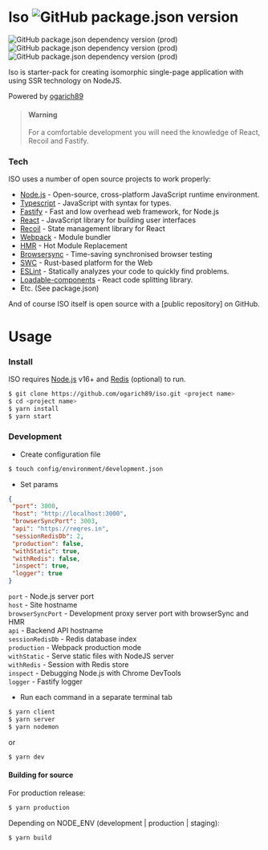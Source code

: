 # Iso ![GitHub package.json version](https://img.shields.io/github/package-json/v/ogarich89/iso?style=flat-square) 
![GitHub package.json dependency version (prod)](https://img.shields.io/github/package-json/dependency-version/ogarich89/iso/react?style=for-the-badge) ![GitHub package.json dependency version (prod)](https://img.shields.io/github/package-json/dependency-version/ogarich89/iso/fastify?style=for-the-badge) ![GitHub package.json dependency version (prod)](https://img.shields.io/github/package-json/dependency-version/ogarich89/iso/typescript?style=for-the-badge)

Iso is starter-pack for creating isomorphic single-page application with using SSR technology on NodeJS.

Powered by [ogarich89](https://github.com/ogarich89)

> #### Warning
> For a comfortable development you will need the knowledge of React, Recoil and Fastify.

### Tech

ISO uses a number of open source projects to work properly:

* [Node.js](https://nodejs.org/) - Open-source, cross-platform JavaScript runtime environment.
* [Typescript](https://www.typescriptlang.org/) - JavaScript with syntax for types.
* [Fastify](https://www.fastify.io/) - Fast and low overhead web framework, for Node.js
* [React](https://reactjs.org/) - JavaScript library for building user interfaces
* [Recoil](https://recoiljs.org/) - State management library for React
* [Webpack](https://webpack.js.org/) - Module bundler
* [HMR](https://webpack.js.org/concepts/hot-module-replacement/) - Hot Module Replacement
* [Browsersync](https://browsersync.io/) - Time-saving synchronised browser testing
* [SWC](https://swc.rs/) - Rust-based platform for the Web
* [ESLint](https://eslint.org/) - Statically analyzes your code to quickly find problems.
* [Loadable-components](https://www.smooth-code.com/open-source/loadable-components/) - React code splitting library.
* Etc. (See package.json)

And of course ISO itself is open source with a [public repository]
 on GitHub.

# Usage

### Install

ISO requires [Node.js](https://nodejs.org/) v16+ and [Redis](https://redis.io) (optional) to run.


```sh
$ git clone https://github.com/ogarich89/iso.git <project name>
$ cd <project name>
$ yarn install
$ yarn start
```

### Development

- Create configuration file
```sh
$ touch config/environment/development.json
```
- Set params 
```json
{
 "port": 3000,
 "host": "http://localhost:3000",
 "browserSyncPort": 3003,
 "api": "https://reqres.in",
 "sessionRedisDb": 2,
 "production": false,
 "withStatic": true,
 "withRedis": false,
 "inspect": true,
 "logger": true
}
```

`port` - Node.js server port \
`host` - Site hostname \
`browserSyncPort` - Development proxy server port with browserSync and HMR \
`api` - Backend API hostname \
`sessionRedisDb` - Redis database index \
`production` - Webpack production mode \
`withStatic` - Serve static files with NodeJS server \
`withRedis` - Session with Redis store \
`inspect` - Debugging Node.js with Chrome DevTools \
`logger` - Fastify logger

- Run each command in a separate terminal tab
```sh
$ yarn client
$ yarn server
$ yarn nodemon
```
or
```sh
$ yarn dev
```

#### Building for source
For production release:
```sh
$ yarn production
```
Depending on NODE_ENV (development | production | staging):
```sh
$ yarn build
```



